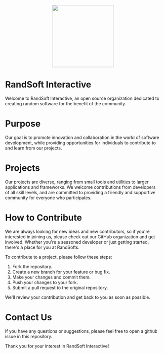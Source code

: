 <div align="center">
  <img src="https://user-images.githubusercontent.com/101402577/231744287-29c43d19-c913-4e47-8268-9bd8c35f639e.png" width="200" height="200">
</div>

# RandSoft Interactive
Welcome to RandSoft Interactive, an open source organization dedicated to creating random software for the benefit of the community.

# Purpose
Our goal is to promote innovation and collaboration in the world of software development, while providing opportunities for individuals to contribute to and learn from our projects.

# Projects
Our projects are diverse, ranging from small tools and utilities to larger applications and frameworks. We welcome contributions from developers of all skill levels, and are committed to providing a friendly and supportive community for everyone who participates.

# How to Contribute
We are always looking for new ideas and new contributors, so if you're interested in joining us, please check out our GitHub organization and get involved. Whether you're a seasoned developer or just getting started, there's a place for you at RandSofts.

To contribute to a project, please follow these steps:

1. Fork the repository.
2. Create a new branch for your feature or bug fix.
3. Make your changes and commit them.
4. Push your changes to your fork.
5. Submit a pull request to the original repository.

We'll review your contribution and get back to you as soon as possible.

# Contact Us
If you have any questions or suggestions, please feel free to open a github issue in this repository.

Thank you for your interest in RandSoft Interactive!
